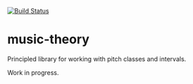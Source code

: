[![Build Status](https://travis-ci.org/battermann/Tonal.svg?branch=develop)](https://travis-ci.org/battermann/Tonal)

# music-theory

Principled library for working with pitch classes and intervals.

Work in progress.
